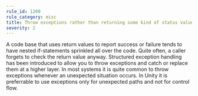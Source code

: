 ```yaml
---
rule_id: 1200
rule_category: misc
title: Throw exceptions rather than returning some kind of status value
severity: 2
---
```

A code base that uses return values to report success or failure tends to have nested if-statements sprinkled all over the code. Quite often, a caller forgets to check the return value anyway. Structured exception handling has been introduced to allow you to throw exceptions and catch or replace them at a higher layer. In most systems it is quite common to throw exceptions whenever an unexpected situation occurs. In Unity it is preferrable to use exceptions only for unexpected paths and not for control flow.
